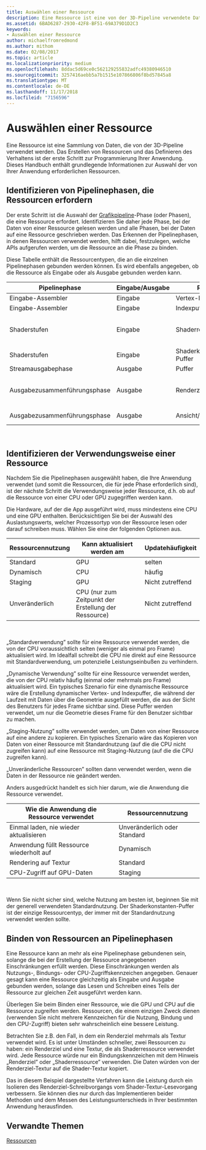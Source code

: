 ```yaml
---
title: Auswählen einer Ressource
description: Eine Ressource ist eine von der 3D-Pipeline verwendete Datensammlung.
ms.assetid: 6BAD6287-2930-42F8-BF51-69A379D1D2C3
keywords:
- Auswählen einer Ressource
author: michaelfromredmond
ms.author: mithom
ms.date: 02/08/2017
ms.topic: article
ms.localizationpriority: medium
ms.openlocfilehash: 8ddac5d69ce0c562129255832adfc49380946510
ms.sourcegitcommit: 3257416aebb5a7b1515e107866806f8bd57845a8
ms.translationtype: MT
ms.contentlocale: de-DE
ms.lasthandoff: 11/17/2018
ms.locfileid: "7156596"
---
```

# <a name="choosing-a-resource"></a>Auswählen einer Ressource


Eine Ressource ist eine Sammlung von Daten, die von der 3D-Pipeline verwendet werden. Das Erstellen von Ressourcen und das Definieren des Verhaltens ist der erste Schritt zur Programmierung Ihrer Anwendung. Dieses Handbuch enthält grundlegende Informationen zur Auswahl der von Ihrer Anwendung erforderlichen Ressourcen.

## <a name="span-ididentifybindingspanspan-ididentifybindingspanspan-ididentifybindingspanidentify-pipeline-stages-that-need-resources"></a><span id="Identify_Binding"></span><span id="identify_binding"></span><span id="IDENTIFY_BINDING"></span>Identifizieren von Pipelinephasen, die Ressourcen erfordern


Der erste Schritt ist die Auswahl der [Grafikpipeline](graphics-pipeline.md)-Phase (oder Phasen), die eine Ressource erfordert. Identifizieren Sie daher jede Phase, bei der Daten von einer Ressource gelesen werden und alle Phasen, bei der Daten auf eine Ressource geschrieben werden. Das Erkennen der Pipelinephasen, in denen Ressourcen verwendet werden, hilft dabei, festzulegen, welche APIs aufgerufen werden, um die Ressource an die Phase zu binden.

Diese Tabelle enthält die Ressourcentypen, die an die einzelnen Pipelinephasen gebunden werden können. Es wird ebenfalls angegeben, ob die Ressource als Eingabe oder als Ausgabe gebunden werden kann.

| Pipelinephase  | Eingabe/Ausgabe | Ressource               | Ressourcentyp                           |
|-----------------|--------|------------------------|-----------------------------------------|
| Eingabe-Assembler | Eingabe     | Vertex-Puffer          | Puffer                                  |
| Eingabe-Assembler | Eingabe     | Indexpuffer           | Puffer                                  |
| Shaderstufen   | Eingabe     | Shaderressourcenansicht    | Puffer, Texture1D, Texture2D, Texture3D |
| Shaderstufen   | Eingabe     | Shaderkonstanten-Puffer | Puffer                                  |
| Streamausgabephase   | Ausgabe    | Puffer                 | Puffer                                  |
| Ausgabezusammenführungsphase   | Ausgabe    | Renderzielansicht     | Puffer, Texture1D, Texture2D, Texture3D |
| Ausgabezusammenführungsphase   | Ausgabe    | Ansicht/Tiefenschablone     | Texture1D, Texture2D                    |

 

## <a name="span-ididentifyusagespanspan-ididentifyusagespanspan-ididentifyusagespanidentify-how-each-resource-will-be-used"></a><span id="Identify_Usage"></span><span id="identify_usage"></span><span id="IDENTIFY_USAGE"></span>Identifizieren der Verwendungsweise einer Ressource


Nachdem Sie die Pipelinephasen ausgewählt haben, die Ihre Anwendung verwendet (und somit die Ressourcen, die für jede Phase erforderlich sind), ist der nächste Schritt die Verwendungsweise jeder Ressource, d.h. ob auf die Ressource von einer CPU oder GPU zugegriffen werden kann.

Die Hardware, auf der die App ausgeführt wird, muss mindestens eine CPU und eine GPU enthalten. Berücksichtigen Sie bei der Auswahl des Auslastungswerts, welcher Prozessortyp von der Ressource lesen oder darauf schreiben muss. Wählen Sie eine der folgenden Optionen aus.

| Ressourcennutzung | Kann aktualisiert werden am                    | Updatehäufigkeit |
|----------------|--------------------------------------|---------------------|
| Standard        | GPU                                  | selten        |
| Dynamisch        | CPU                                  | häufig          |
| Staging        | GPU                                  | Nicht zutreffend                 |
| Unveränderlich      | CPU (nur zum Zeitpunkt der Erstellung der Ressource) | Nicht zutreffend                 |

 

„Standardverwendung” sollte für eine Ressource verwendet werden, die von der CPU voraussichtlich selten (weniger als einmal pro Frame) aktualisiert wird. Im Idealfall schreibt die CPU nie direkt auf eine Ressource mit Standardverwendung, um potenzielle Leistungseinbußen zu verhindern.

„Dynamische Verwendung” sollte für eine Ressource verwendet werden, die von der CPU relativ häufig (einmal oder mehrmals pro Frame) aktualisiert wird. Ein typisches Szenario für eine dynamische Ressource wäre die Erstellung dynamischer Vertex- und Indexpuffer, die während der Laufzeit mit Daten über die Geometrie ausgefüllt werden, die aus der Sicht des Benutzers für jedes Frame sichtbar sind. Diese Puffer werden verwendet, um nur die Geometrie dieses Frame für den Benutzer sichtbar zu machen.

„Staging-Nutzung” sollte verwendet werden, um Daten von einer Ressource auf eine andere zu kopieren. Ein typisches Szenario wäre das Kopieren von Daten von einer Ressource mit Standardnutzung (auf die die CPU nicht zugreifen kann) auf eine Ressource mit Staging-Nutzung (auf die die CPU zugreifen kann).

„Unveränderliche Ressourcen” sollten dann verwendet werden, wenn die Daten in der Ressource nie geändert werden.

Anders ausgedrückt handelt es sich hier darum, wie die Anwendung die Ressource verwendet.

| Wie die Anwendung die Ressource verwendet     | Ressourcennutzung       |
|---------------------------------------|----------------------|
| Einmal laden, nie wieder aktualisieren            | Unveränderlich oder Standard |
| Anwendung füllt Ressource wiederholt auf | Dynamisch              |
| Rendering auf Textur                     | Standard              |
| CPU-Zugriff auf GPU-Daten                | Staging              |

 

Wenn Sie nicht sicher sind, welche Nutzung am besten ist, beginnen Sie mit der generell verwendeten Standardnutzung. Der Shaderkonstanten-Puffer ist der einzige Ressourcentyp, der immer mit der Standardnutzung verwendet werden sollte.

## <a name="span-idresourcetypesandpipelinestagesspanspan-idresourcetypesandpipelinestagesspanspan-idresourcetypesandpipelinestagesspanbinding-resources-to-pipeline-stages"></a><span id="Resource_Types_and_Pipeline_stages"></span><span id="resource_types_and_pipeline_stages"></span><span id="RESOURCE_TYPES_AND_PIPELINE_STAGES"></span>Binden von Ressourcen an Pipelinephasen


Eine Ressource kann an mehr als eine Pipelinephase gebundenen sein, solange die bei der Erstellung der Ressource angegebenen Einschränkungen erfüllt werden. Diese Einschränkungen werden als Nutzungs-, Bindungs- oder CPU-Zugriffskennzeichen angegeben. Genauer gesagt kann eine Ressource gleichzeitig als Eingabe und Ausgabe gebunden werden, solange das Lesen und Schreiben eines Teils der Ressource zur gleichen Zeit ausgeführt werden kann.

Überlegen Sie beim Binden einer Ressource, wie die GPU und CPU auf die Ressource zugreifen werden. Ressourcen, die einem einzigen Zweck dienen (verwenden Sie nicht mehrere Kennzeichen für die Nutzung, Bindung und den CPU-Zugriff) bieten sehr wahrscheinlich eine bessere Leistung.

Betrachten Sie z.B. den Fall, in dem ein Renderziel mehrmals als Textur verwendet wird. Es ist unter Umständen schneller, zwei Ressourcen zu haben: ein Renderziel und eine Textur, die als Shaderressource verwendet wird. Jede Ressource würde nur ein Bindungskennzeichen mit dem Hinweis „Renderziel” oder „Shaderressource” verwenden. Die Daten würden von der Renderziel-Textur auf die Shader-Textur kopiert.

Das in diesem Beispiel dargestellte Verfahren kann die Leistung durch ein Isolieren des Renderziel-Schreibvorgangs vom Shader-Textur-Lesevorgang verbessern. Sie können dies nur durch das Implementieren beider Methoden und dem Messen des Leistungsunterschieds in Ihrer bestimmten Anwendung herausfinden.

## <a name="span-idrelated-topicsspanrelated-topics"></a><span id="related-topics"></span>Verwandte Themen


[Ressourcen](resources.md)

 

 





